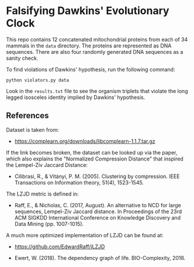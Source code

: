 # Falsifying Dawkins' Evolutionary Clock

This repo contains 12 concatenated mitochondrial proteins from each of 34 mammals in the `data` directory.  The proteins are represented as DNA sequences.  There are also four randomly generated DNA sequences as a sanity check.

To find violations of Dawkins' hypothesis, run the following command:
```
python violators.py data
```

Look in the `results.txt` file to see the organism triplets that violate the long legged isosceles identity implied by Dawkins' hypothesis.

## References
Dataset is taken from: 
- https://complearn.org/downloads/libcomplearn-1.1.7.tar.gz

If the link becomes broken, the dataset can be looked up via the paper, which also explains the "Normalized Compression Distance" that inspired the Lempel-Ziv Jaccard Distance:
- Cilibrasi, R., & Vitányi, P. M. (2005). Clustering by compression. IEEE Transactions on Information theory, 51(4), 1523-1545.

The LZJD metric is defined in:
- Raff, E., & Nicholas, C. (2017, August). An alternative to NCD for large sequences, Lempel-Ziv Jaccard distance. In Proceedings of the 23rd ACM SIGKDD International Conference on Knowledge Discovery and Data Mining (pp. 1007-1015).

A much more optimized implementation of LZJD can be found at:
- https://github.com/EdwardRaff/jLZJD

- Ewert, W. (2018). The dependency graph of life. BIO-Complexity, 2018.
